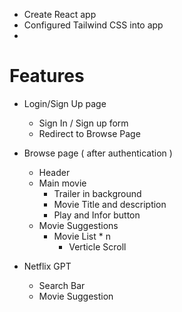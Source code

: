- Create React app
- Configured Tailwind CSS into app
- 



# Features
- Login/Sign Up page
    - Sign In / Sign up form
    - Redirect to Browse Page
- Browse page ( after authentication )
    - Header
    - Main movie 
        - Trailer in background
        - Movie Title and description
        - Play and Infor button
    - Movie Suggestions
        - Movie List * n 
            - Verticle Scroll

- Netflix GPT
    - Search Bar
    - Movie Suggestion